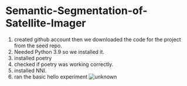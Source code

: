 # Semantic-Segmentation-of-Satellite-Imager
1. created github account then we downloaded the code for the project from the seed repo.
2. Needed Python 3.9 so we installed it.
3. installed poetry
5. checked if poetry was working correctly.
6. installed NNI.
7. ran the basic hello experiment
![unknown](https://user-images.githubusercontent.com/113561399/198855896-5b52a5d7-93b3-43bc-a3d8-de75abe12fe0.png)
